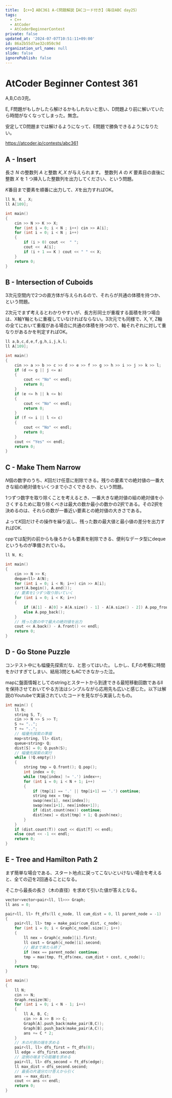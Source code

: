 ```yaml
---
title: 【c++】ABC361 A-C問題解説【ACコード付き】（毎日ABC day25）
tags:
  - C++
  - AtCoder
  - AtCoderBeginnerContest
private: false
updated_at: '2024-07-07T10:51:11+09:00'
id: 86a2b55d7ae32c050c9d
organization_url_name: null
slide: false
ignorePublish: false
---
```

# AtCoder Beginner Contest 361
A,B,Cの3完。

E, F問題がもしかしたら解けるかもしれないと思い、D問題より前に解いていたら時間がなくなってしまった。無念。

安定してD問題までは解けるようになって、E問題で勝負できるようになりたい。

https://atcoder.jp/contests/abc361

## A - Insert
長さ $N$ の整数列 
$A$ と整数 
$K,X$ が与えられます。
整数列 
$A$ の 
$K$ 要素目の直後に整数 
$X$ を 
1 つ挿入した整数列を出力してください、という問題。

$K$番目まで要素を順番に出力して、$X$を出力すればOK。

```cpp
ll N, K , X;
ll A[109];

int main()
{
	cin >> N >> K >> X;
	for (int i = 0; i < N ; i++) cin >> A[i];
	for (int i = 0; i < N ; i++)
	{
		if (i > 0) cout <<  " ";
		cout <<  A[i];
		if (i + 1 == K ) cout << " " << X;
	}
    return 0;
}
```

## B - Intersection of Cuboids
3次元空間内で2つの直方体が与えられるので、それらが共通の体積を持つか、という問題。

2次元でまず考えるとわかりやすいが、長方形同士が重複する面積を持つ場合は、X軸Y軸ともに重複していなければならない。3次元でも同様で、X, Y, Z軸の全てにおいて重複がある場合に共通の体積を持つので、軸それぞれに対して重なりがあるかを判定すればOK。

```cpp
ll a,b,c,d,e,f,g,h,i,j,k,l;
ll A[109];

int main()
{
	cin >> a >> b >> c >> d >> e >> f >> g >> h >> i >> j >> k >> l;
	if (d <= g || j <= a) 
	{
		cout << "No" << endl;
		return 0; 
	}
	if (e <= h || k <= b) 
	{
		cout << "No" << endl;
		return 0; 
	}
	if (f <= i || l <= c) 
	{
		cout << "No" << endl;
		return 0; 
	}
	cout << "Yes" << endl;
	return 0; 
}
```

## C - Make Them Narrow

$N$個の数字のうち、$K$回だけ任意に削除できる。残りの要素での絶対値の一番大きな組の絶対値をいくつまで小さくできるか、という問題。

1つずつ数字を取り除くことを考えるとき、一番大きな絶対値の組の絶対値を小さくするために取り除くべきは最大の数か最小の数かの2択である。その2択を決めるのは、それらの数が一番近い要素との絶対値の大きさである。

よって$K$回だけその操作を繰り返し、残った数の最大値と最小値の差分を出力すればOK.

cppでは配列の前からも後ろからも要素を削除できる、便利なデータ型にdequeというものが準備されている。

```cpp
ll N, K;

int main()
{
    cin >> N >> K;
    deque<ll> A(N);
    for (int i = 0; i < N; i++) cin >> A[i];
    sort(A.begin(), A.end());
    // 要素を1つずつ取り除いていく
    for (int i = 0; i < K; i++)
    {
        if (A[1] - A[0] > A[A.size() - 1] - A[A.size() - 2]) A.pop_front();
        else A.pop_back();
    }
    // 残った数の中で最大の絶対値を出力
    cout << A.back() - A.front() << endl;
    return 0;
}
```

## D - Go Stone Puzzle 
コンテスト中にも幅優先探索だな、と思ってはいた。
しかし、E,Fの考察に時間をかけすぎてしまい、結局3問ともACできなかった泣。

mapに盤面情報としてのstringとスタートから到達できる最短移動回数であるllを保持させておいてやる方法はシンプルながら応用先も広いと感じた。以下は解説のYoutubeで実装されていたコードを見ながら実装したもの。

```cpp
int main() {
    ll N;
    string S, T;
    cin >> N >> S >> T;
    S += "..";
    T += "..";
    // 幅優先探索の準備
    map<string, ll> dist;
    queue<string> Q;
    dist[S] = 0; Q.push(S);
    // 幅優先探索の実行
    while (!Q.empty())
    {
        string tmp = Q.front(); Q.pop();
        int index = 0;
        while (tmp[index] != '.') index++;
        for (int i = 0; i < N + 1; i++)
        {
            if (tmp[i] == '.' || tmp[i+1] == '.') continue;
            string nex = tmp;
            swap(nex[i], nex[index]);
            swap(nex[i+1], nex[index+1]);
            if (dist.count(nex)) continue;
            dist[nex] = dist[tmp] + 1; Q.push(nex);
        }
    }
    if (dist.count(T)) cout << dist[T] << endl;
    else cout << -1 << endl;
    return 0;
}
```

## E - Tree and Hamilton Path 2

まず簡単な場合である、スタート地点に戻ってこないといけない場合を考えると、全ての辺を2回通ることになる。

そこから最長の長さ（木の直径）を求めて引いた値が答えとなる。

```cpp
vector<vector<pair<ll, ll>>> Graph;
ll ans = 0;

pair<ll, ll> ft_dfs(ll c_node, ll cum_dist = 0, ll parent_node = -1)
{
	pair<ll, ll> tmp = make_pair(cum_dist, c_node);
	for (int i = 0; i < Graph[c_node].size(); i++)
	{
		ll nex = Graph[c_node][i].first;
		ll cost = Graph[c_node][i].second;
		// 親まで来たら終了
		if (nex == parent_node) continue;
		tmp = max(tmp, ft_dfs(nex, cum_dist + cost, c_node));
	}
	return tmp;
}

int main()
{
	ll N;
	cin >> N;
	Graph.resize(N);
	for (int i = 0; i < N - 1; i++)
	{
		ll A, B, C;
		cin >> A >> B >> C;
		Graph[A].push_back(make_pair(B,C));
		Graph[B].push_back(make_pair(A,C));
		ans += C * 2;
	}
	// 木の片側の端を求める
	pair<ll, ll> dfs_first = ft_dfs(0);
	ll edge = dfs_first.second;
	// 逆側の端までの距離を求める
	pair<ll, ll> dfs_second = ft_dfs(edge);
	ll max_dist = dfs_second.second;
	// 最長の片道分だけ答えから引く
	ans -= max_dist;
	cout << ans << endl;
	return 0;
}
```
